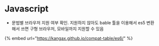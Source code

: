 # Javascript

* 문법별 브라우저 지원 여부 확인. 지원하지 않아도 bable 툴을 이용해서 es5 변환해서 쓰면 구형 브라우저, 모바일까지 지원할 수 있음

{% embed url="https://kangax.github.io/compat-table/es6/" %}
